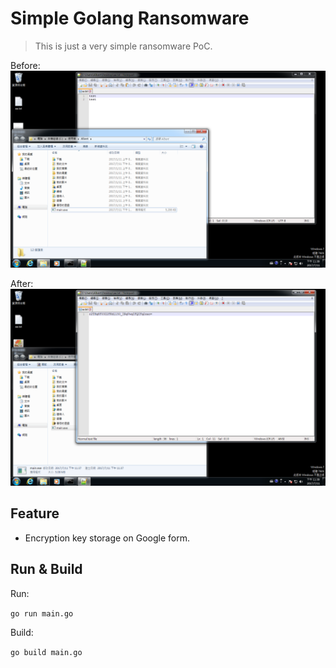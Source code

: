 # Simple Golang Ransomware

> This is just a very simple ransomware PoC.

Before:
![before](snapshots/before.png)

After:
![after](snapshots/after.png)

## Feature

- Encryption key storage on Google form.

## Run & Build

Run:

`go run main.go`

Build:

`go build main.go`